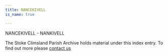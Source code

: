 ```yaml
---
title: NANCEKIVELL
is_name: true

---
```


NANCEKIVELL - NANKIVELL


The Stoke Climsland Parish Archive holds material under this index entry. To find out more please [contact us](/contact/)
